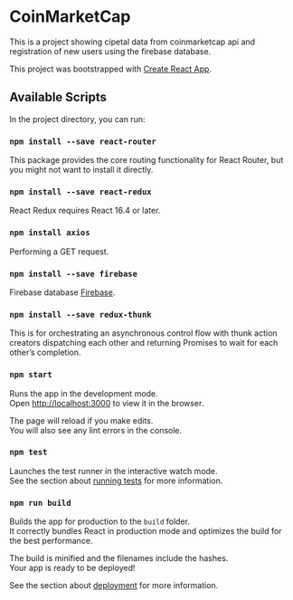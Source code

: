 # CoinMarketCap


This is a project showing cipetal data from coinmarketcap api and registration of new users using the firebase database.

This project was bootstrapped with [Create React App](https://github.com/facebook/create-react-app).

## Available Scripts

In the project directory, you can run:

### `npm install --save react-router`

This package provides the core routing functionality for React Router, but you might not want to install it directly.

### `npm install --save react-redux`

React Redux requires React 16.4 or later.

### `npm install axios`

Performing a GET request.

### `npm install --save firebase`

Firebase database [Firebase](https://firebase.google.com/).

### `npm install --save redux-thunk`

This is for orchestrating an asynchronous control flow with thunk action creators dispatching each other and returning Promises to wait for each other’s completion.

### `npm start`

Runs the app in the development mode.<br>
Open [http://localhost:3000](http://localhost:3000) to view it in the browser.

The page will reload if you make edits.<br>
You will also see any lint errors in the console.

### `npm test`

Launches the test runner in the interactive watch mode.<br>
See the section about [running tests](https://facebook.github.io/create-react-app/docs/running-tests) for more information.

### `npm run build`

Builds the app for production to the `build` folder.<br>
It correctly bundles React in production mode and optimizes the build for the best performance.

The build is minified and the filenames include the hashes.<br>
Your app is ready to be deployed!

See the section about [deployment](https://facebook.github.io/create-react-app/docs/deployment) for more information.